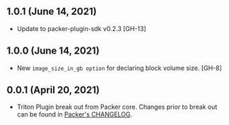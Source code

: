 ## 1.0.1 (June 14, 2021)

* Update to packer-plugin-sdk v0.2.3 [GH-13]

## 1.0.0 (June 14, 2021)

* New `image_size_in_gb option` for declaring block volume size. [GH-8]

## 0.0.1 (April 20, 2021)

* Triton Plugin break out from Packer core. Changes prior to break out can be found in [Packer's CHANGELOG](https://github.com/hashicorp/packer/blob/master/CHANGELOG.md).
